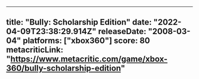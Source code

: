 
---
title: "Bully: Scholarship Edition"
date: "2022-04-09T23:38:29.914Z"
releaseDate: "2008-03-04"
platforms: ["xbox360"]
score: 80
metacriticLink: "https://www.metacritic.com/game/xbox-360/bully-scholarship-edition"
---
